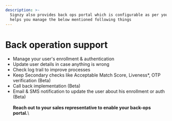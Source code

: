 ```yaml
---
description: >-
  Signzy also provides back ops portal which is configurable as per you and
  helps you manage the below mentioned following things
---
```


# Back operation support

* Manage your user's enrollment & authentication
* Update user details in case anything is wrong
* Check log trail to improve processes
* Keep Secondary checks like Acceptable Match Score, Liveness\*, OTP verification (Beta)
* Call back implementation (Beta)
* Email & SMS notification to update the user about his enrollment or auth (Beta)\
  \
  **Reach out to your sales representative to enable your back-ops portal.**\

